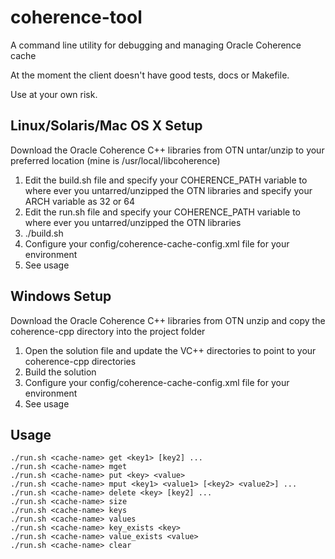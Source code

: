 coherence-tool
==============

A command line utility for debugging and managing Oracle Coherence cache

At the moment the client doesn't have good tests, docs or Makefile.

Use at your own risk.

Linux/Solaris/Mac OS X Setup
----------------------------

Download the Oracle Coherence C++ libraries from OTN
untar/unzip to your preferred location (mine is /usr/local/libcoherence)

1. Edit the build.sh file and specify your COHERENCE_PATH variable to where ever you untarred/unzipped the OTN libraries and specify your ARCH variable as 32 or 64
2. Edit the run.sh file and specify your COHERENCE_PATH variable to where ever you untarred/unzipped the OTN libraries
3. ./build.sh
4. Configure your config/coherence-cache-config.xml file for your environment
5. See usage

Windows Setup
-------------

Download the Oracle Coherence C++ libraries from OTN
unzip and copy the coherence-cpp directory into the project folder

1. Open the solution file and update the VC++ directories to point to your coherence-cpp directories
2. Build the solution
3. Configure your config/coherence-cache-config.xml file for your environment
4. See usage

Usage
-----

    ./run.sh <cache-name> get <key1> [key2] ...
    ./run.sh <cache-name> mget
    ./run.sh <cache-name> put <key> <value>
    ./run.sh <cache-name> mput <key1> <value1> [<key2> <value2>] ...
    ./run.sh <cache-name> delete <key> [key2] ...
    ./run.sh <cache-name> size
    ./run.sh <cache-name> keys
    ./run.sh <cache-name> values
    ./run.sh <cache-name> key_exists <key>
    ./run.sh <cache-name> value_exists <value>
    ./run.sh <cache-name> clear

